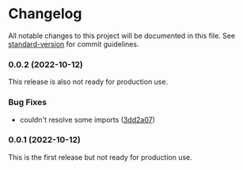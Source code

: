 # Changelog

All notable changes to this project will be documented in this file. See [standard-version](https://github.com/conventional-changelog/standard-version) for commit guidelines.

### 0.0.2 (2022-10-12)

This release is also not ready for production use.

### Bug Fixes

*   couldn't resolve some imports ([3dd2a07](https://github.com/e-chan1007/nuxt-firebase/commit/3dd2a079966684b54ff38ed7972ef2c848ed0e41))

### 0.0.1 (2022-10-12)

This is the first release but not ready for production use.
